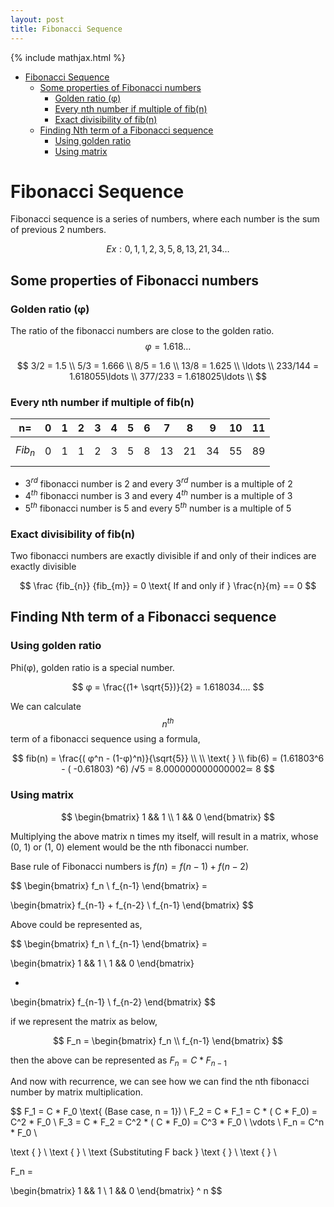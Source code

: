 ```yaml
---
layout: post
title: Fibonacci Sequence
---
```


{% include mathjax.html %}

- [Fibonacci Sequence](#fibonacci-sequence)
	- [Some properties of Fibonacci numbers](#some-properties-of-fibonacci-numbers)
		- [Golden ratio (φ)](#golden-ratio-%cf%86)
		- [Every nth number if multiple of fib(n)](#every-nth-number-if-multiple-of-fibn)
		- [Exact divisibility of fib(n)](#exact-divisibility-of-fibn)
	- [Finding Nth term of a Fibonacci sequence](#finding-nth-term-of-a-fibonacci-sequence)
		- [Using golden ratio](#using-golden-ratio)
		- [Using matrix](#using-matrix)

# Fibonacci Sequence

Fibonacci sequence is a series of numbers, where each number is the sum of previous 2 numbers.

$$Ex: 0, 1, 1, 2, 3, 5, 8, 13, 21, 34 \ldots$$

## Some properties of Fibonacci numbers

### Golden ratio (φ)

The ratio of the fibonacci numbers are close to the golden ratio. $$φ = 1.618…$$

$$
3/2  = 1.5 \\
5/3  = 1.666 \\
8/5  = 1.6 \\
13/8 = 1.625 \\
\ldots \\
233/144 = 1.618055\ldots \\
377/233 = 1.618025\ldots \\
$$

### Every nth number if multiple of fib(n)

| n=     | 0  | 1  |2  |3  |4  |5  |6  |7  |8  |9  |10 |11 |
|--------|----|----|---|---|---|---|---|---|---|---|---|---|
| $$Fib_n$$  |  0 | 1  |1  |2  |3  |5  |8  |13 |21 |34 |55 |89 |


- $3^{rd}$ fibonacci number is 2 and every $3^{rd}$ number is a multiple of 2
- $4^{th}$ fibonacci number is 3 and every $4^{th}$ number is a multiple of 3
- $5^{th}$ fibonacci number is 5 and every $5^{th}$ number is a multiple of 5

### Exact divisibility of fib(n)

Two fibonacci numbers are exactly divisible if and only of their indices are exactly divisible

$$
\frac {fib_{n}} {fib_{m}} = 0
\text{ If and only if }
\frac{n}{m} == 0
$$

## Finding Nth term of a Fibonacci sequence

### Using golden ratio

Phi(φ), golden ratio is a special number.

$$
φ = \frac{(1+ \sqrt{5})}{2} = 1.618034….
$$

We can calculate $$n^{th}$$ term of a fibonacci sequence using a formula,

$$
fib(n) =  \frac{( φ^n - (1-φ)^n)}{\sqrt{5}} \\ \\
\text{ } \\
fib(6) = (1.61803^6 -  ( -0.61803) ^6) /√5 = 8.000000000000002≃ 8
$$

### Using matrix

$$
\begin{bmatrix}
 1 && 1 \\
 1 && 0
\end{bmatrix}
$$

Multiplying the above matrix n times my itself, will result in a matrix, whose (0, 1) or (1, 0) element would be the nth fibonacci number.

Base rule of Fibonacci numbers is $f(n) = f(n-1) + f(n-2)$

$$
\begin{bmatrix}
 f_n \\
 f_{n-1}
\end{bmatrix} =

\begin{bmatrix}
 f_{n-1} + f_{n-2} \\
 f_{n-1}
\end{bmatrix}
$$

Above could be represented as,

$$
\begin{bmatrix}
 f_n \\
 f_{n-1}
\end{bmatrix} =

\begin{bmatrix}
 1 && 1 \\
 1 && 0
\end{bmatrix}

*

\begin{bmatrix}
 f_{n-1} \\
 f_{n-2}
\end{bmatrix}
$$

if we represent the matrix as below,

$$
F_n = \begin{bmatrix}
 f_n \\
 f_{n-1}
\end{bmatrix}
$$

then the above can be represented as $F_n = C *  F_{n-1}$

And now with recurrence, we can see how we can find the nth fibonacci number by matrix multiplication.

$$
F_1  = C * F_0  \text{ (Base case, n = 1}) \\
F_2  = C * F_1 = C * ( C * F_0) = C^2 * F_0 \\
F_3  = C * F_2 = C^2 * ( C * F_0) = C^3 * F_0 \\
\vdots  \\
F_n  = C^n * F_0 \\

\text { } \\ \text { } \\
\text {Substituting F back }
\text { } \\ \text { } \\

F_n =

\begin{bmatrix}
 1 && 1 \\
 1 && 0
\end{bmatrix} ^ n
$$

